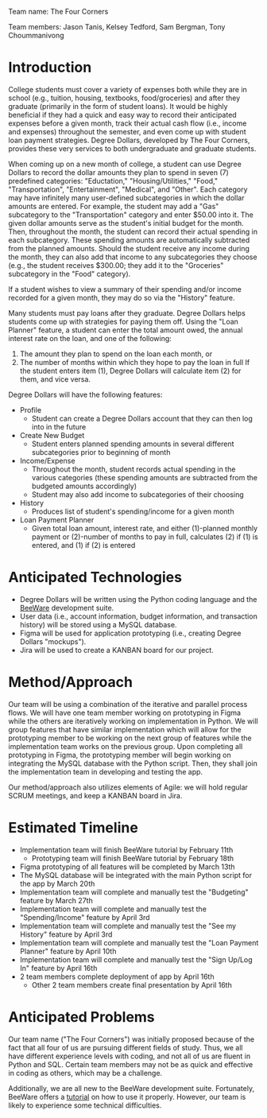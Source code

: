 Team name: The Four Corners

Team members: Jason Tanis, Kelsey Tedford, Sam Bergman, Tony Choummanivong

# Introduction

College students must cover a variety of expenses both while they are in school (e.g., tuition, housing, textbooks, food/groceries) and after they graduate (primarily in the form of student loans). It would be highly beneficial if they had a quick and easy way to record their anticipated expenses before a given month, track their actual cash flow (i.e., income and expenses) throughout the semester, and even come up with student loan payment strategies. Degree Dollars, developed by The Four Corners, provides these very services to both undergraduate and graduate students.

When coming up on a new month of college, a student can use Degree Dollars to record the dollar amounts they plan to spend in seven (7) predefined categories: "Eductation," "Housing/Utilities," "Food," "Transportation", "Entertainment", "Medical", and "Other". Each category may have infinitely many user-defined subcategories in which the dollar amounts are entered. For example, the student may add a "Gas" subcategory to the "Transportation" category and enter $50.00 into it. The given dollar amounts serve as the student's initial budget for the month. Then, throughout the month, the student can record their actual spending in each subcategory. These spending amounts are automatically subtracted from the planned amounts. Should the student receive any income during the month, they can also add that income to any subcategories they choose (e.g., the student receives $300.00; they add it to the "Groceries" subcategory in the "Food" category).

If a student wishes to view a summary of their spending and/or income recorded for a given month, they may do so via the "History" feature.

Many students must pay loans after they graduate. Degree Dollars helps students come up with strategies for paying them off. Using the "Loan Planner" feature, a student can enter the total amount owed, the annual interest rate on the loan, and one of the following:
1. The amount they plan to spend on the loan each month, or
2. The number of months within which they hope to pay the loan in full
If the student enters item (1), Degree Dollars will calculate item (2) for them, and vice versa.

Degree Dollars will have the following features:
* Profile
  - Student can create a Degree Dollars account that they can then log into in the future
* Create New Budget
  - Student enters planned spending amounts in several different subcategories prior to beginning of month
* Income/Expense
  - Throughout the month, student records actual spending in the various categories (these spending amounts are subtracted from the budgeted amounts accordingly)
  - Student may also add income to subcategories of their choosing
* History
  - Produces list of student's spending/income for a given month
* Loan Payment Planner
  - Given total loan amount, interest rate, and either (1)-planned monthly payment or (2)-number of months to pay in full, calculates (2) if (1) is entered, and (1) if (2) is entered

# Anticipated Technologies

* Degree Dollars will be written using the Python coding language and the [BeeWare](https://beeware.org/) development suite.
* User data (i.e., account information, budget information, and transaction history) will be stored using a MySQL database.
* Figma will be used for application prototyping (i.e., creating Degree Dollars "mockups").
* Jira will be used to create a KANBAN board for our project.

# Method/Approach

Our team will be using a combination of the iterative and parallel process flows. We will have one team member working on prototyping in Figma while the others are iteratively working on implementation in Python. We will group features that have similar implementation which will allow for the prototyping member to be working on the next group of features while the implementation team works on the previous group. Upon completing all prototyping in Figma, the prototyping member will begin working on integrating the MySQL database with the Python script. Then, they shall join the implementation team in developing and testing the app.

Our method/approach also utilizes elements of Agile: we will hold regular SCRUM meetings, and keep a KANBAN board in Jira.

# Estimated Timeline

* Implementation team will finish BeeWare tutorial by February 11th
  - Prototyping team will finish BeeWare tutorial by February 18th
* Figma prototyping of all features will be completed by March 13th
* The MySQL database will be integrated with the main Python script for the app by March 20th
* Implementation team will complete and manually test the "Budgeting" feature by March 27th
* Implementation team will complete and manually test the "Spending/Income" feature by April 3rd
* Implementation team will complete and manually test the "See my History" feature by April 3rd
* Implementation team will complete and manually test the "Loan Payment Planner" feature by April 10th
* Implementation team will complete and manually test the "Sign Up/Log In" feature by April 16th
* 2 team members complete deployment of app by April 16th
  - Other 2 team members create final presentation by April 16th

# Anticipated Problems

Our team name ("The Four Corners") was initially proposed because of the fact that all four of us are pursuing different fields of study. Thus, we all have different experience levels with coding, and not all of us are fluent in Python and SQL. Certain team members may not be as quick and effective in coding as others, which may be a challenge.

Additionally, we are all new to the BeeWare development suite. Fortunately, BeeWare offers a [tutorial](https://docs.beeware.org/en/latest/) on how to use it properly. However, our team is likely to experience some technical difficulties.

